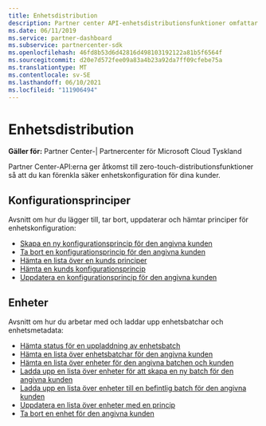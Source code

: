 ```yaml
---
title: Enhetsdistribution
description: Partner center API-enhetsdistributionsfunktioner omfattar konfigurationsprinciper och enheter.
ms.date: 06/11/2019
ms.service: partner-dashboard
ms.subservice: partnercenter-sdk
ms.openlocfilehash: 46fd8b53d6d42816d498103192122a81b5f6564f
ms.sourcegitcommit: d20e7d572fee09a83a4b23a92da7ff09cfebe75a
ms.translationtype: MT
ms.contentlocale: sv-SE
ms.lasthandoff: 06/10/2021
ms.locfileid: "111906494"
---
```

# <a name="device-deployment"></a>Enhetsdistribution

**Gäller för:** Partner Center-| Partnercenter för Microsoft Cloud Tyskland

Partner Center-API:erna ger åtkomst till zero-touch-distributionsfunktioner så att du kan förenkla säker enhetskonfiguration för dina kunder.

## <a name="configuration-policies"></a>Konfigurationsprinciper

Avsnitt om hur du lägger till, tar bort, uppdaterar och hämtar principer för enhetskonfiguration:

- [Skapa en ny konfigurationsprincip för den angivna kunden](create-a-new-configuration-policy-for-the-specified-customer.md)
- [Ta bort en konfigurationsprincip för den angivna kunden](delete-a-configuration-policy-for-the-specified-customer.md)
- [Hämta en lista över en kunds principer](get-a-list-of-a-customer-s-policies.md)
- [Hämta en kunds konfigurationsprincip](retrieve-a-customer-s-configuration-policy.md)
- [Uppdatera en konfigurationsprincip för den angivna kunden](update-a-configuration-policy-for-the-specified-customer.md)

## <a name="devices"></a>Enheter

Avsnitt om hur du arbetar med och laddar upp enhetsbatchar och enhetsmetadata:

- [Hämta status för en uppladdning av enhetsbatch](get-the-status-of-a-device-batch-upload.md)
- [Hämta en lista över enhetsbatchar för den angivna kunden](get-the-list-of-device-batches-for-the-specified-customer.md)
- [Hämta en lista över enheter för den angivna batchen och kunden](get-a-list-of-devices-for-the-specified-batch-and-customer.md)
- [Ladda upp en lista över enheter för att skapa en ny batch för den angivna kunden](upload-a-list-of-devices-to-create-a-new-batch-for-the-specified-customer.md)
- [Ladda upp en lista över enheter till en befintlig batch för den angivna kunden](upload-a-list-of-devices-for-the-specified-customer.md)
- [Uppdatera en lista över enheter med en princip](update-a-list-of-devices-with-a-policy.md)
- [Ta bort en enhet för den angivna kunden](delete-a-device-for-the-specified-customer.md)
